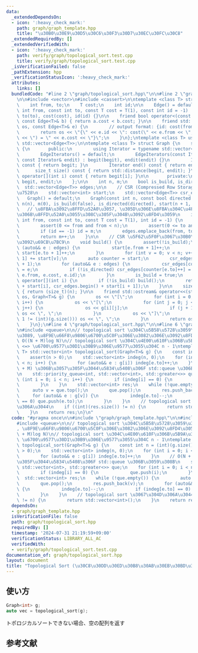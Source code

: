 ```yaml
---
data:
  _extendedDependsOn:
  - icon: ':heavy_check_mark:'
    path: graph/graph_template.hpp
    title: "\u30B0\u30E9\u30D5\u30C6\u30F3\u30D7\u30EC\u30FC\u30C8"
  _extendedRequiredBy: []
  _extendedVerifiedWith:
  - icon: ':heavy_check_mark:'
    path: verify/graph/topological_sort.test.cpp
    title: verify/graph/topological_sort.test.cpp
  _isVerificationFailed: false
  _pathExtension: hpp
  _verificationStatusIcon: ':heavy_check_mark:'
  attributes:
    links: []
  bundledCode: "#line 2 \"graph/topological_sort.hpp\"\n\n#line 2 \"graph/graph_template.hpp\"\
    \n\n#include <vector>\n#include <cassert>\n\ntemplate <class T> struct Edge {\n\
    \    int from, to;\n    T cost;\n    int id;\n\n    Edge() = default;\n    Edge(const\
    \ int from, const int to, const T cost = T(1), const int id = -1) : from(from),\
    \ to(to), cost(cost), id(id) {}\n\n    friend bool operator<(const Edge<T>& a,\
    \ const Edge<T>& b) { return a.cost < b.cost; }\n\n    friend std::ostream& operator<<(std::ostream&\
    \ os, const Edge<T>& e) {\n        // output format: {id: cost(from, to) = cost}\n\
    \        return os << \"{\" << e.id << \": cost(\" << e.from << \", \" << e.to\
    \ << \") = \" << e.cost << \"}\";\n    }\n};\ntemplate <class T> using Edges =\
    \ std::vector<Edge<T>>;\n\ntemplate <class T> struct Graph {\n    struct EdgeIterators\
    \ {\n       public:\n        using Iterator = typename std::vector<Edge<T>>::iterator;\n\
    \        EdgeIterators() = default;\n        EdgeIterators(const Iterator& begit,\
    \ const Iterator& endit) : begit(begit), endit(endit) {}\n        Iterator begin()\
    \ const { return begit; }\n        Iterator end() const { return endit; }\n  \
    \      size_t size() const { return std::distance(begit, endit); }\n        Edge<T>&\
    \ operator[](int i) const { return begit[i]; }\n\n       private:\n        Iterator\
    \ begit, endit;\n    };\n\n    int n, m;\n    bool is_build, is_directed;\n  \
    \  std::vector<Edge<T>> edges;\n\n    // CSR (Compressed Row Storage) \u5F62\u5F0F\
    \u7528\n    std::vector<int> start;\n    std::vector<Edge<T>> csr_edges;\n\n \
    \   Graph() = default;\n    Graph(const int n, const bool directed = false) :\
    \ n(n), m(0), is_build(false), is_directed(directed), start(n + 1, 0) {}\n\n \
    \   // \u8FBA\u3092\u8FFD\u52A0\u3057, \u305D\u306E\u8FBA\u304C\u4F55\u756A\u76EE\
    \u306B\u8FFD\u52A0\u3055\u308C\u305F\u304B\u3092\u8FD4\u3059\n    int add_edge(const\
    \ int from, const int to, const T cost = T(1), int id = -1) {\n        assert(!is_build);\n\
    \        assert(0 <= from and from < n);\n        assert(0 <= to and to < n);\n\
    \        if (id == -1) id = m;\n        edges.emplace_back(from, to, cost, id);\n\
    \        return m++;\n    }\n\n    // CSR \u5F62\u5F0F\u3067\u30B0\u30E9\u30D5\
    \u3092\u69CB\u7BC9\n    void build() {\n        assert(!is_build);\n        for\
    \ (auto&& e : edges) {\n            start[e.from + 1]++;\n            if (!is_directed)\
    \ start[e.to + 1]++;\n        }\n        for (int v = 0; v < n; v++) start[v +\
    \ 1] += start[v];\n        auto counter = start;\n        csr_edges.resize(start.back()\
    \ + 1);\n        for (auto&& e : edges) {\n            csr_edges[counter[e.from]++]\
    \ = e;\n            if (!is_directed) csr_edges[counter[e.to]++] = Edge(e.to,\
    \ e.from, e.cost, e.id);\n        }\n        is_build = true;\n    }\n\n    EdgeIterators\
    \ operator[](int i) {\n        if (!is_build) build();\n        return EdgeIterators(csr_edges.begin()\
    \ + start[i], csr_edges.begin() + start[i + 1]);\n    }\n\n    size_t size() const\
    \ { return (size_t)(n); }\n\n    friend std::ostream& operator<<(std::ostream&\
    \ os, Graph<T>& g) {\n        os << \"[\";\n        for (int i = 0; i < (int)(g.size());\
    \ i++) {\n            os << \"[\";\n            for (int j = 0; j < (int)(g[i].size());\
    \ j++) {\n                os << g[i][j];\n                if (j + 1 != (int)(g[i].size()))\
    \ os << \", \";\n            }\n            os << \"]\";\n            if (i +\
    \ 1 != (int)(g.size())) os << \", \";\n        }\n        return os << \"]\";\n\
    \    }\n};\n#line 4 \"graph/topological_sort.hpp\"\n\n#line 6 \"graph/topological_sort.hpp\"\
    \n#include <queue>\n\n// topological sort \u304C\u5B58\u5728\u3059\u308B\u306A\
    \u3089, \u8F9E\u66F8\u9806\u6700\u5C0F\u306E\u3082\u306E\u3092\u8FD4\u3059\n//\
    \ O((N + M)log N)\n// topological sort \u304C\u4E00\u610F\u306B\u5B9A\u307E\u308B\
    \ <=> \u6700\u9577\u30D1\u30B9\u306E\u9577\u3055\u304C n - 1\ntemplate <class\
    \ T> std::vector<int> topological_sort(Graph<T>& g) {\n    const int n = (int)(g.size());\n\
    \    assert(n > 0);\n    std::vector<int> indeg(n, 0);\n    for (int i = 0; i\
    \ < n; i++) {\n        for (auto&& e : g[i]) indeg[e.to]++;\n    }\n    // O(N\
    \ + M) \u306B\u3057\u305F\u3044\u5834\u5408\u306F std::queue \u306B\u3059\u308B\
    \n    std::priority_queue<int, std::vector<int>, std::greater<>> que;\n    for\
    \ (int i = 0; i < n; i++) {\n        if (indeg[i] == 0) {\n            que.push(i);\n\
    \        }\n    }\n    std::vector<int> res;\n    while (!que.empty()) {\n   \
    \     auto v = que.top();\n        que.pop();\n        res.push_back(v);\n   \
    \     for (auto&& e : g[v]) {\n            indeg[e.to]--;\n            if (indeg[e.to]\
    \ == 0) que.push(e.to);\n        }\n    }\n    // topological sort \u3067\u304D\
    \u306A\u3044\n    if ((int)(res.size()) != n) {\n        return std::vector<int>();\n\
    \    }\n    return res;\n}\n"
  code: "#pragma once\n\n#include \"graph/graph_template.hpp\"\n\n#include <cassert>\n\
    #include <queue>\n\n// topological sort \u304C\u5B58\u5728\u3059\u308B\u306A\u3089\
    , \u8F9E\u66F8\u9806\u6700\u5C0F\u306E\u3082\u306E\u3092\u8FD4\u3059\n// O((N\
    \ + M)log N)\n// topological sort \u304C\u4E00\u610F\u306B\u5B9A\u307E\u308B <=>\
    \ \u6700\u9577\u30D1\u30B9\u306E\u9577\u3055\u304C n - 1\ntemplate <class T> std::vector<int>\
    \ topological_sort(Graph<T>& g) {\n    const int n = (int)(g.size());\n    assert(n\
    \ > 0);\n    std::vector<int> indeg(n, 0);\n    for (int i = 0; i < n; i++) {\n\
    \        for (auto&& e : g[i]) indeg[e.to]++;\n    }\n    // O(N + M) \u306B\u3057\
    \u305F\u3044\u5834\u5408\u306F std::queue \u306B\u3059\u308B\n    std::priority_queue<int,\
    \ std::vector<int>, std::greater<>> que;\n    for (int i = 0; i < n; i++) {\n\
    \        if (indeg[i] == 0) {\n            que.push(i);\n        }\n    }\n  \
    \  std::vector<int> res;\n    while (!que.empty()) {\n        auto v = que.top();\n\
    \        que.pop();\n        res.push_back(v);\n        for (auto&& e : g[v])\
    \ {\n            indeg[e.to]--;\n            if (indeg[e.to] == 0) que.push(e.to);\n\
    \        }\n    }\n    // topological sort \u3067\u304D\u306A\u3044\n    if ((int)(res.size())\
    \ != n) {\n        return std::vector<int>();\n    }\n    return res;\n}"
  dependsOn:
  - graph/graph_template.hpp
  isVerificationFile: false
  path: graph/topological_sort.hpp
  requiredBy: []
  timestamp: '2024-07-31 21:19:59+09:00'
  verificationStatus: LIBRARY_ALL_AC
  verifiedWith:
  - verify/graph/topological_sort.test.cpp
documentation_of: graph/topological_sort.hpp
layout: document
title: "Topological Sort (\u30C8\u30DD\u30ED\u30B8\u30AB\u30EB\u30BD\u30FC\u30C8)"
---
```


## 使い方

```cpp
Graph<int> g;
auto vec = topological_sort(g);
```

トポロジカルソートできない場合、空の配列を返す

## 参考文献

